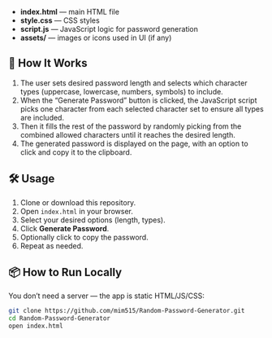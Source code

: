 
- **index.html** — main HTML file  
- **style.css** — CSS styles  
- **script.js** — JavaScript logic for password generation  
- **assets/** — images or icons used in UI (if any)  

## 🧠 How It Works

1. The user sets desired password length and selects which character types (uppercase, lowercase, numbers, symbols) to include.  
2. When the “Generate Password” button is clicked, the JavaScript script picks one character from each selected character set to ensure all types are included.  
3. Then it fills the rest of the password by randomly picking from the combined allowed characters until it reaches the desired length.  
4. The generated password is displayed on the page, with an option to click and copy it to the clipboard.  

## 🛠 Usage

1. Clone or download this repository.  
2. Open `index.html` in your browser.  
3. Select your desired options (length, types).  
4. Click **Generate Password**.  
5. Optionally click to copy the password.  
6. Repeat as needed.

## 📦 How to Run Locally

You don’t need a server — the app is static HTML/JS/CSS:

```bash
git clone https://github.com/mim515/Random-Password-Generator.git
cd Random-Password-Generator
open index.html



